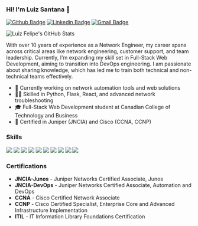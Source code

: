 ### Hi! I'm Luiz Santana 👋

[![Github Badge](https://img.shields.io/badge/-Github-000?style=flat-square&logo=Github&logoColor=white&link=https://github.com/luizfrsantana)](https://github.com/luizfrsantana)
[![Linkedin Badge](https://img.shields.io/badge/-LinkedIn-blue?style=flat-square&logo=Linkedin&logoColor=white&link=https://www.linkedin.com/in/luiz-felipe-rodrigues-de-santana-35a24526/)](https://www.linkedin.com/in/luiz-felipe-rodrigues-de-santana-35a24526/)
[![Gmail Badge](https://img.shields.io/badge/-Gmail-c14438?style=flat-square&logo=Gmail&logoColor=white&link=mailto:luizfrsantana@gmail.com)](mailto:luizfrsantana@gmail.com)

![Luiz Felipe's GitHub Stats](https://github-readme-stats.vercel.app/api?username=luizfrsantana&show_icons=true&theme=blue-green)

With over 10 years of experience as a Network Engineer, my career spans across critical areas like network engineering, customer support, and team leadership. Currently, I'm expanding my skill set in Full-Stack Web Development, aiming to transition into DevOps engineering. I am passionate about sharing knowledge, which has led me to train both technical and non-technical teams effectively.

- 🔭 Currently working on network automation tools and web solutions
- 👨‍💻 Skilled in Python, Flask, React, and advanced network troubleshooting
- 🎓 Full-Stack Web Development student at Canadian College of Technology and Business
- 📜 Certified in Juniper (JNCIA) and Cisco (CCNA, CCNP)

### Skills
![](https://img.shields.io/badge/Cisco%20CCNP-1BA0D7?style=for-the-badge&logo=cisco&logoColor=white)
![](https://img.shields.io/badge/Juniper%20DevOps-0078A4?style=for-the-badge&logo=junipernetworks&logoColor=white)
![](https://img.shields.io/badge/Javascript-02569B?style=for-the-badge&logo=javascript&logoColor=yellow)
![](https://img.shields.io/badge/Typescript-02569B?style=for-the-badge&logo=typescript&logoColor=blue)
![](https://img.shields.io/badge/React-02569B?style=for-the-badge&logo=react&logoColor=61DAFB)
![](https://img.shields.io/badge/Node-02569B?style=for-the-badge&logo=node.js&logoColor=green)
![](https://img.shields.io/badge/Python-02569B?style=for-the-badge&logo=python&logoColor=FFD43B)
![](https://img.shields.io/badge/Linux-02569B?style=for-the-badge&logo=linux&logoColor=white)
![](https://img.shields.io/badge/Network%20Engineering-02569B?style=for-the-badge&logo=cisco&logoColor=blue)
![](https://img.shields.io/badge/MySQL-02569B?style=for-the-badge&logo=mysql&logoColor=white)

### Certifications
- **JNCIA-Junos** - Juniper Networks Certified Associate, Junos
- **JNCIA-DevOps** - Juniper Networks Certified Associate, Automation and DevOps
- **CCNA** - Cisco Certified Network Associate
- **CCNP** - Cisco Certified Specialist, Enterprise Core and Advanced Infrastructure Implementation
- **ITIL** - IT Information Library Foundations Certification
